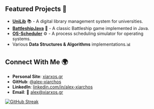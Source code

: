 ## Featured Projects 🔧
- **[UniLib](https://github.com/alex-xiarchos/UniLib)** 📚 - A digital library management system for universities.
- **[BattleshipJava](https://github.com/alex-xiarchos/BattleshipJava)** 🚢 - A classic Battleship game implemented in Java.
- **[OS-Scheduler](https://github.com/alex-xiarchos/OS-Scheduler)** ⚙️ - A process scheduling simulator for operating systems.
- Various **Data Structures & Algorithms** implementations.📊

## Connect With Me 🌍
- **Personal Site**: [xiarxos.gr](https://xiarxos.gr/)
- **GitHub**: [@alex-xiarchos](https://github.com/alex-xiarchos)
- **LinkedIn**: [linkedin.com/in/alex-xiarchos](https://linkedin.com/in/alex-xiarchos)
- **Email**: 📩 alex@xiarxos.gr

[![GitHub Streak](https://streak-stats.demolab.com?user=alex-xiarchos&theme=github-dark-blue&hide_border=true&mode=weekly)](https://git.io/streak-stats)
